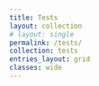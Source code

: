```yaml
---
title: Tests
layout: collection
# layout: single
permalink: /tests/
collection: tests
entries_layout: grid
classes: wide
---
```

